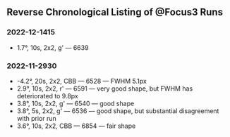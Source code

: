 ## Reverse Chronological Listing of @Focus3 Runs

### 2022-12-1415

* 1.7&deg;, 10s, 2x2, g' &mdash; 6639

### 2022-11-2930

* -4.2&deg;, 20s, 2x2, CBB &mdash; 6528 &mdash; FWHM 5.1px
* 2.9&deg;, 10s, 2x2, r' &mdash; 6591 &mdash; very good shape, but FWHM has deteriorated to 9.8px
* 3.8&deg;, 10s, 2x2, g' &mdash; 6540 &mdash; good shape
* 3.8&deg;, 5s, 2x2, g' &mdash; 6536 &mdash; good shape, but substantial disagreement with prior run
* 3.6&deg;, 10s, 2x2, CBB &mdash; 6854 &mdash; fair shape
